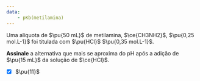 ```yaml
---
data:
    - pKb(metilamina)
---
```


Uma alíquota de $\pu{50 mL}$ de metilamina, $\ce{CH3NH2}$, $\pu{0,25 mol.L-1}$ foi titulada com $\pu{HCl}$ $\pu{0,35 mol.L-1}$.

**Assinale** a alternativa que mais se aproxima do pH após a adição de $\pu{15 mL}$ da solução de $\ce{HCl}$.

- [x] $\pu{11}$

